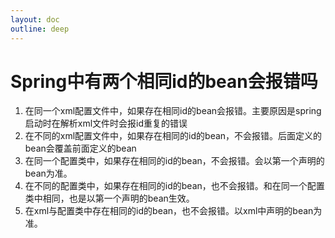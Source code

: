 ```yaml
---
layout: doc
outline: deep
---
```


# Spring中有两个相同id的bean会报错吗


1. 在同一个xml配置文件中，如果存在相同id的bean会报错。主要原因是spring启动时在解析xml文件时会报id重复的错误
2. 在不同的xml配置文件中，如果存在相同的id的bean，不会报错。后面定义的bean会覆盖前面定义的bean
3. 在同一个配置类中，如果存在相同的id的bean，不会报错。会以第一个声明的bean为准。
4. 在不同的配置类中，如果存在相同的id的bean，也不会报错。和在同一个配置类中相同，也是以第一个声明的bean生效。
5. 在xml与配置类中存在相同的id的bean，也不会报错。以xml中声明的bean为准。
